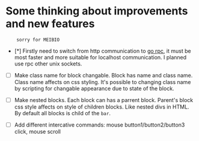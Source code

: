 # Some thinking about improvements and new features

		sorry for MEIBIO

 - [*] Firstly need to switch from http communication to [go rpc](https://pkg.go.dev/net/rpc?tab=doc), it must be most faster and more suitable for localhost communication. I planned use rpc other unix sockets.

 - [ ] Make class name for block changable. Block has name and class name. Class name affects on css styling. It's possible to changing class name by scripting for changable appearance due to state of the block.

 - [ ] Make nested blocks. Each block can has a parrent block. Parent's block css style affects on style of children blocks. Like nested divs in HTML. By default all blocks is child of the `bar`.

 - [ ] Add different intercative commands: mouse button1/button2/button3 click, mouse scroll
